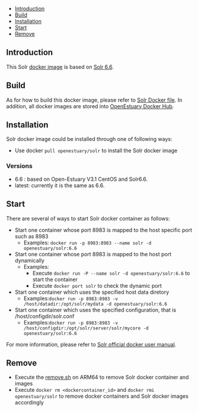 * [Introduction](#1)
* [Build ](#2)
* [Installation](#3)
* [Start](#4)
* [Remove](#5)

## <a name="1">Introduction</a>

This Solr [docker image](https://docs.docker.com/) is based on [Solr 6.6](http://lucene.apache.org/solr/).

## <a name="2">Build</a>
As for how to build this docker image, please refer to [Solr Docker file](https://github.com/open-estuary/dockerfiles/tree/master/solr).
In addition, all docker images are stored into [OpenEstuary Docker Hub](https://cloud.docker.com/app/openestuary).

## <a name="3">Installation</a>
Solr docker image could be installed through one of following ways:  
- Use docker `pull openestuary/solr` to install the Solr docker image  

### Versions 
- 6.6 : based on Open-Estuary V3.1 CentOS and Solr6.6.
- latest: currently it is the same as 6.6. 

## <a name="4">Start</a>
There are several of ways to start Solr docker container as follows:
- Start one container whose port 8983 is mapped to the host specific port such as 8983
  - Examples: `docker run -p 8983:8983 --name solr -d openestuary/solr:6.6`
- Start one container whose port 8983 is mapped to the host port dynamically
  - Examples:
    - Execute `docker run -P --name solr -d openestuary/solr:6.6` to start the container
    - Execute `docker port solr` to check the dynamic port
- Start one container which uses the specified host data diretory 
  - Examples:`docker run -p 8983:8983 -v /host/datadir:/opt/solr/mydata -d openestuary/solr:6.6`
- Start one container which uses the specified configuration, that is /host/configdir/solr.conf
  - Examples:`docker run -p 8983:8983 -v /host/configdir:/opt/solr/server/solr/mycore -d openestuary/solr:6.6`

For more information, please refer to [Solr official docker user manual](https://github.com/docker-solr/docker-solr). 
                                                   
## <a name="5">Remove</a>
- Execute the [remove.sh](https://github.com/open-estuary/packages/blob/master/docker_apps/solr/remove.sh) on ARM64 to remove Solr docker container and images 
- Execute `docker rm <dockercontainer_id>` and `docker rmi openestuary/solr` to remove docker containers and Solr docker images accordingly
